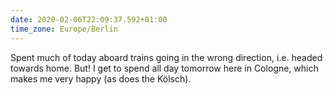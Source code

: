 ```yaml
---
date: 2020-02-06T22:09:37.592+01:00
time_zone: Europe/Berlin
---
```


Spent much of today aboard trains going in the wrong direction, i.e. headed towards home. But! I get to spend all day tomorrow here in Cologne, which makes me very happy (as does the Kölsch).

